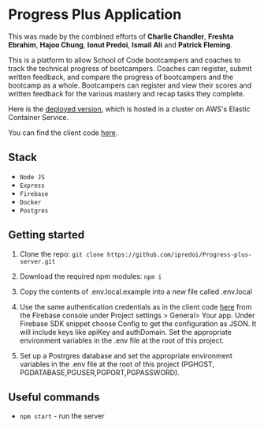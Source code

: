 # Progress Plus Application

This was made by the combined efforts of **Charlie Chandler**, **Freshta Ebrahim**, **Hajoo Chung**, **Ionut Predoi**, **Ismail Ali** and **Patrick Fleming**.

This is a platform to allow School of Code bootcampers and coaches to track the technical progress of bootcampers.  Coaches can register, submit written feedback, and compare the progress of bootcampers and the bootcamp as a whole.  Bootcampers can register and view their scores and written feedback for the various mastery and recap tasks they complete.

Here is the [deployed version](http://3.250.192.68:3000/), which is hosted in a cluster on AWS's Elastic Container Service. 

You can find the client code [here](https://github.com/ipredoi/progressPlus-client).

## Stack

- `Node JS`
- `Express`
- `Firebase`
- `Docker`
- `Postgres`

## Getting started

1. Clone the repo: `git clone https://github.com/ipredoi/Progress-plus-server.git`

2. Download the required npm modules: `npm i`

3. Copy the contents of .env.local.example into a new file called .env.local

4. Use the same  authentication credentials as in the client code [here](https://github.com/ipredoi/progressPlus-client) from the Firebase console under Project settings > General> Your app. Under Firebase SDK snippet choose Config to get the configuration as JSON. It will include keys like apiKey and authDomain. Set the appropriate environment variables in the .env file at the root of this project.

5. Set up a Postrgres database and set the appropriate environment variables in the .env file at the root of this project (PGHOST,
PGDATABASE,PGUSER,PGPORT,PGPASSWORD). 

## Useful commands

- `npm start` - run the server
